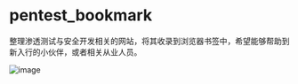 # pentest_bookmark
整理渗透测试与安全开发相关的网站，将其收录到浏览器书签中，希望能够帮助到新入行的小伙伴，或者相关从业人员。


![image](https://github.com/INT2ECALL/pentest_bookmark/blob/main/readme.png?raw=true)
